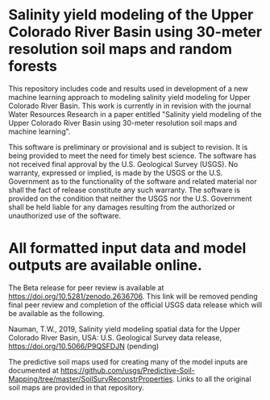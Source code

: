 # Salinity yield modeling of the Upper Colorado River Basin using 30-meter resolution soil maps and random forests

This repository includes code and results used in development of a new machine learning approach to modeling salinity yield modeling for Upper Colorado River Basin. This work is currently in in revision with the journal Water Resources Research in a paper entitled "Salinity yield modeling of the Upper Colorado River Basin using 30-meter resolution soil maps and machine learning".

This software is preliminary or provisional and is subject to revision. It is being provided to meet the need for timely best science. The software has not received final approval by the U.S. Geological Survey (USGS). No warranty, expressed or implied, is made by the USGS or the U.S. Government as to the functionality of the software and related material nor shall the fact of release constitute any such warranty. The software is provided on the condition that neither the USGS nor the U.S. Government shall be held liable for any damages resulting from the authorized or unauthorized use of the software.

# All formatted input data and model outputs are available online.

The Beta release for peer review is available at https://doi.org/10.5281/zenodo.2636706. This link will be removed pending final peer review and completion of the official USGS data release which will be available as the following.

Nauman, T.W., 2019, Salinity yield modeling spatial data for the Upper Colorado River Basin, USA: U.S. Geological Survey data release, https://doi.org/10.5066/P9QSFDJN (pending)

The predictive soil maps used for creating many of the model inputs are documented at https://github.com/usgs/Predictive-Soil-Mapping/tree/master/SoilSurvReconstrProperties. Links to all the original soil maps are provided in that repository.
